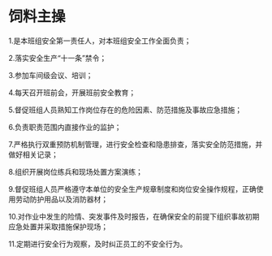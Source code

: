 # 饲料主操

1.是本班组安全第一责任人，对本班组安全工作全面负责；

2.落实安全生产“十一条”禁令；

3.参加车间级会议、培训；

4.每天召开班前会，开展班前安全教育；

5.督促班组人员熟知工作岗位存在的危险因素、防范措施及事故应急措施；

6.负责职责范围内直接作业的监护；

7.严格执行双重预防机制管理，进行安全检查和隐患排查，落实安全防范措施，并做好相关记录；

8.组织开展岗位练兵和现场处置方案演练；

9.督促班组人员严格遵守本单位的安全生产规章制度和岗位安全操作规程，正确使用劳动防护用品以及消防器材；

10.对作业中发生的险情、突发事件及时报告，在确保安全的前提下组织事故初期应急处置并采取措施保护现场；

11.定期进行安全行为观察，及时纠正员工的不安全行为。
